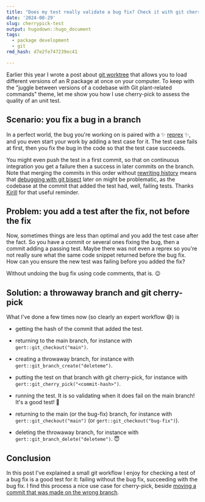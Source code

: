 ```yaml
---
title: "Does my test really validate a bug fix? Check it with git cherry-pick"
date: '2024-08-29'
slug: cherrypick-test
output: hugodown::hugo_document
tags:
  - package development
  - git
rmd_hash: d7e2fe747239ec41

---
```


Earlier this year I wrote a post about [git worktree](/2024/01/23/git-worktree/) that allows you to load different versions of an R package at once on your computer. To keep with the "juggle between versions of a codebase with Git plant-related commands" theme, let me show you how I use cherry-pick to assess the quality of an unit test.

## Scenario: you fix a bug in a branch

In a perfect world, the bug you're working on is paired with a :sparkles: [reprex](https://reprex.tidyverse.org/) :sparkles:, and you even start your work by adding a test case for it. The test case fails at first, then you fix the bug in the code so that the test case succeeds.

You might even push the test in a first commit, so that on continuous integration you get a failure then a success in later commits on the branch. Note that merging the commits in this order without [rewriting history](/2024/06/11/rewrite-git-history/) means that [debugging with git bisect](/2024/06/03/small-commits/#all-was-well-3-days-ago-now-my-thing-is-broken) later on might be problematic, as the codebase at the commit that added the test had, well, failing tests. Thanks [Kirill](https://github.com/krlmlr/) for that useful reminder.

## Problem: you add a test after the fix, not before the fix

Now, sometimes things are less than optimal and you add the test case after the fact. So you have a commit or several ones fixing the bug, then a commit adding a passing test. Maybe there was not even a reprex so you're not really sure what the same code snippet returned before the bug fix. How can you ensure the new test was failing before you added the fix?

Without undoing the bug fix using code comments, that is. :wink:

## Solution: a throwaway branch and git cherry-pick

What I've done a few times now (so clearly an expert workflow :sweat_smile:) is

-   getting the hash of the commit that added the test.

-   returning to the main branch, for instance with `gert::git_checkout("main")`.

-   creating a throwaway branch, for instance with `gert::git_branch_create("deleteme")`.

-   putting the test on that branch with git cherry-pick, for instance with `gert::git_cherry_pick("<commit-hash>")`.

-   running the test. It is so validating when it does fail on the main branch! It's a good test! :tada:

-   returning to the main (or the bug-fix) branch, for instance with `gert::git_checkout("main")` (or `gert::git_checkout("bug-fix")`).

-   deleting the throwaway branch, for instance with `gert::git_branch_delete("deleteme")`. :innocent:

## Conclusion

In this post I've explained a small git workflow I enjoy for checking a test of a bug fix is a good test for it: failing without the bug fix, succeeding with the bug fix. I find this process a nice use case for cherry-pick, beside [moving a commit that was made on the wrong branch](https://docs.ropensci.org/saperlipopette/reference/exo_committed_to_wrong.html).

